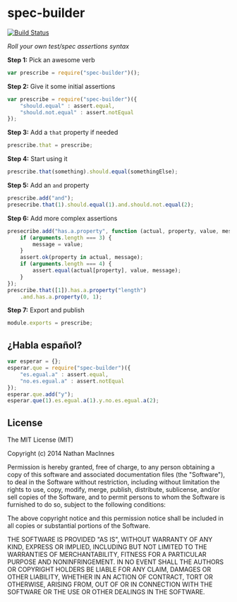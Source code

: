 # spec-builder #

[![Build Status](https://travis-ci.org/nathanmacinnes/spec-builder.svg)](https://travis-ci.org/nathanmacinnes/spec-builder)

_Roll your own test/spec assertions syntax_

**Step 1:** Pick an awesome verb
````js
var prescribe = require("spec-builder")();
````

**Step 2:** Give it some initial assertions
````js
var prescribe = require("spec-builder")({
    "should.equal" : assert.equal,
    "should.not.equal" : assert.notEqual
});
````

**Step 3:** Add a `that` property if needed
````js
prescribe.that = prescribe;
````

**Step 4:** Start using it
````js
prescribe.that(something).should.equal(somethingElse);
````

**Step 5:** Add an `and` property
````js
prescribe.add("and");
presecribe.that(1).should.equal(1).and.should.not.equal(2);
````

**Step 6:** Add more complex assertions
````js
presecribe.add("has.a.property", function (actual, property, value, message) {
    if (arguments.length === 3) {
        message = value;
    }
    assert.ok(property in actual, message);
    if (arguments.length === 4) {
        assert.equal(actual[property], value, message);
    }
});
prescribe.that([1]).has.a.property("length")
    .and.has.a.property(0, 1);
````

**Step 7:** Export and publish
````js
module.exports = prescribe;
````

## ¿Habla español? ##

````js
var esperar = {};
esperar.que = require("spec-builder")({
    "es.egual.a" : assert.equal,
    "no.es.egual.a" : assert.notEqual
});
esperar.que.add("y");
esperar.que(1).es.egual.a(1).y.no.es.egual.a(2);
````

## License ##

The MIT License (MIT)

Copyright (c) 2014 Nathan MacInnes

Permission is hereby granted, free of charge, to any person obtaining a copy
of this software and associated documentation files (the "Software"), to deal
in the Software without restriction, including without limitation the rights
to use, copy, modify, merge, publish, distribute, sublicense, and/or sell
copies of the Software, and to permit persons to whom the Software is
furnished to do so, subject to the following conditions:

The above copyright notice and this permission notice shall be included in
all copies or substantial portions of the Software.

THE SOFTWARE IS PROVIDED "AS IS", WITHOUT WARRANTY OF ANY KIND, EXPRESS OR
IMPLIED, INCLUDING BUT NOT LIMITED TO THE WARRANTIES OF MERCHANTABILITY,
FITNESS FOR A PARTICULAR PURPOSE AND NONINFRINGEMENT. IN NO EVENT SHALL THE
AUTHORS OR COPYRIGHT HOLDERS BE LIABLE FOR ANY CLAIM, DAMAGES OR OTHER
LIABILITY, WHETHER IN AN ACTION OF CONTRACT, TORT OR OTHERWISE, ARISING FROM,
OUT OF OR IN CONNECTION WITH THE SOFTWARE OR THE USE OR OTHER DEALINGS IN
THE SOFTWARE.

